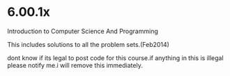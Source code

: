 6.00.1x
=======

Introduction to Computer Science And Programming

This includes solutions to all the problem sets.(Feb2014)

dont know if its legal to post code for this course.if anything in this is illegal 
please notify me.i will remove this immediately.

